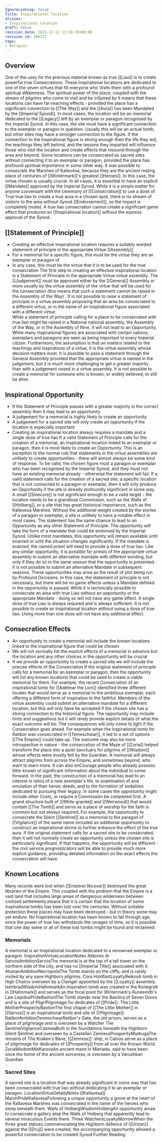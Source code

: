 ```yaml
---
IgnoreLinking: false
Title: Inspirational location
aliases:
- Inspirational_location
draft: false
revision_date: 2023-12-13 13:50:39+00:00
revision_id: 106371
tags:
- Religion
---
```


## Overview
One of the uses for the precious material known as true [[Liao]] is to create powerful true Consecrations. These Inspirational locations are dedicated to one of the seven virtues that fill everyone who Visits them with a profound spiritual aWareness. The spiritual power of the place, coupled with the stream of pilgrims who come to visit and be inSpired by it means that these locations can have far-reaching effects - provided the place has a significant connection to [[The Way]] and the [[Aura]] has been Mandated by the [[Imperial Synod]].
In most cases, the location will be an memorial dedicated to the [[Legacy]] left by an exemplar or paragon recognised by the Imperial Synod. In this case, the site must have a significant connection to the exemplar or paragon in question. Usually this will be an actual tomb, but other sites may have a stronger connection to the figure. If the connection to the inspirational figure is strong enough then the life they led, the teachings they left behind, and the lessons they imparted will influence those who visit the location and create effects that resound through the area and beyond.
Some locations can be consecrated as sacred sites without connecting it to an exemplar or paragon, provided the place has profound spiritual importance in some other way. It was possible to consecrate the Marshes of Kallevesa, because they are the ancient resting place of centuries of [[Wintermark]]'s greatest [[Heroes]]. In this case, the virtue chosen is usually crucial.
In all cases, it is essential to have an explicit [[Mandate]] approved by the Imperial Synod. While it is a simple matter for anyone conversant with the ceremony of [[Consecration]] to use a dose of True true liao to create a true aura in a chosen spot, there is no stream of visitors to the area without Synod [[Endorsement]], so the impact is completely muted. A true liao consecration cannot create a significant game effect that produces an [[Inspirational location]] without the express approval of the Synod.
## [[Statement of Principle]]
* Creating an effective inspirational location requires a suitably worded statement of principle in the appropriate Virtue [[Assembly]]
* For a memorial for a specific figure, this must be the virtue they are an exemplar or paragon of
* In any case, this must be the virtue that it is to be used for the true consecration
The first step to creating an effective inspirational location is a Statement of Principle in the appropriate Virtue virtue assembly. The [[Judgement]] must be approved either by the [[General]] Assembly or more usually by the virtue assembly of the virtue that will be used for the consecration (this means that such a statement cannot be raised in the Assembly of the Way) . It is not possible to raise a statement of principle in a virtue assembly proposing that an area be consecrated to a different virtue, or in the name of an inspirational figure associated with a different virtue.   
While a statement of principle calling for a place to be consecrated with true liao might be raised in a National national assembly, the Assembly of the Way, or in the Assembly of Nine, it will not lead to an Opportunity. While many inspirational figures are associated with certain nations, exemplars and paragons are seen as being important to every Imperial citizen. Furthermore, the assumption is that on matters related to the teachings and inspirations of a virtue, it is the virtue assembly whose decision matters most.
It is possible to pass a statement through the General Assembly provided that the appropriate virtue is named in the judgement, but it is much more challenging to get a greater majority than with a judgement raised in a virtue assembly.
It is not possible to create a memorial for someone who is known, or widely believed, to still be alive.
## Inspirational Opportunity
* If the Statement of Principle passes with a greater majority in the correct assembly then it may lead to an opportunity
* A judgement for a memorial is highly likely to create an opportunity
* A judgement for a sacred site will only create an opportunity if the location is especially important
* Creating an inspirational location always requires a mandate and a single dose of true liao
If a valid Statement of Principle calls for the creation of a memorial, an inspirational location linked to an exemplar or paragon, then it is most likely to create an Opportunity. This is an exception to the normal rule that statements in the virtue assemblies are unlikely to create opportunities - there will almost always be some kind of response. To be valid, the chosen figure must a paragon or exemplar who has been recognised by the Imperial Synod, and they must not have an existing memorial already - otherwise the statement will fail.
If a valid statement calls for the creation of a sacred site, a specific location that is not connected to a paragon or exemplar, then it will only produce an Opportunity if the site is already profoundly significant in some way. A small [[Sinecure]] is not significant enough to be a valid target - the location needs to be a grandiose Commission, such as the Walls of [[Holberg]], or a site that has great historical importance, such as the Kallevesa Marshes. Without the additional weight created by the stories of a paragon or exemplar, a site is unlikely to have a notable effect in most cases. The statement has the same chance to lead to an Opportunity as any other Statement of Principle. 
The opportunity will take the form of a mandate that could be endorsed by the Imperial Synod. Unlike most mandates, this opportunity will remain available until enacted or until the situation changes significantly. If the mandate is enacted, the named priest will need to provide a dose of true liao. Like any similar opportunity, it is possible for priests of the appropriate virtue assembly to submit an alternative mandate with different wording, but only if they do so in the same season that the opportunity is presented. It is not possible to submit an alternative Mandate in subsequent seasons.
These opportunities may arise as the result of plot being run by Profound Decisions. In this case, the statement of principle is not necessary, but there will be no game effects unless a Mandate defined in the opportunity is passed. While it is technically possible to consecrate an area with true Liao without an opportunity or the appropriate Mandate - doing so will not have any game effect.
A single dose of true Liao is always required and is always sufficient.  It is not possible to create an Inspirational location without using a dose of true liao. Using more than one dose will not have any additional effect.
## Consecration Effects
* An opportunity to create a memorial will include the known locations linked to the inspirational figure that could be chosen
* We will not normally list the explicit effects of a memorial in advance but the location and any other choices in the opportunity will be crucial
* If we provide an opportunity to create a sacred site we will include the precise effects of the Consecration
If the original statement of principle calls for a memorial for an exemplar or paragon, then the opportunity will list any known locations that could be used to create a viable memorial for them. For example, the recent Consecration of an inspirational tomb for [[Adelmar the Lion]] identified three different locales that would serve as a memorial to the ambitious exemplar, each offering a different form of inspiration to the faithful. Members of the virtue assembly could submit an alternative mandate for a different location, but this will only have be accepted if the chosen site has a strong connection to the historical figure.
The opportunity may include hints and suggestions but it will rarely provide explicit details of what the exact outcome will be. The consequences will only come to light if the Consecration goes ahead. For example when the inspirational tomb for Ratibor was consecrated in [[Temeschwar]], it led to a set of options [[The Empire]] could take up. The outcome may also be more introspective in nature - the consecration of the Maze of [[Zoria]] helped transform the place into a quiet sanctuary for pilgrims of [[Wisdom]] whose effects were mostly felt by the Guardian.
A memorial will always attract pilgrims from across the Empire, and sometimes beyond, who want to learn more. It can also enCourage people who already possess little-known or significant information about the individual to come forward. In the past, the construction of a memorial has lead to an interest in relics of a new exemplar's life, to examination of and emulation of their heroic deeds, and to the formation of sodalities dedicated to pursuing their legacy.
In some cases the opportunity might include other Costs, or require a Commission be completed first. A grand structure built of [[White granite]] and [[Weirwood]] that would contain [[The Tomb]] and serve as a place of worship for the faith is common but not always required. For example, the opportunity to consecrate the Silent [[Sentinel]] as a memorial to the paragon of [[Vigilance]] of the same name included an additional opportunity to construct an inspirational shrine to further enhance the effect of the true aura.
If the original statement calls for a sacred site to be consecrated, then it will not normally create an opportunity unless the chosen site is particularly significant. If that happens, the opportunity will be different - the civil service prognosticators will be able to provide much more explicit guidance, providing detailed information on the exact effects the consecration will have. 
## Known Locations
Many records were lost when [[Emperor Nicovar]] destroyed the great libraries of the Empire. This coupled with the problem that the Empire is a vast land that includes large areas of dangerous wilderness between civilized settlements means that it is certain that the location of some inspirational tombs has been lost over the centuries. Without suitable protection these places may have been destroyed - but in theory some may yet endure. No Inspirational location has been known to fail through age, since the power of true liao withstands the ravages of time, so it is possible that one day some or all of these lost tombs might be found and reclaimed.
### Memorials
A memorial is an Inspirational location dedicated to a renowned exemplar or paragon.
InspirationVirtueLocationNotes
Aldones di SarvosAmbitionSarvosThe memorial is at the top of a tall tower on the northern side of the city, and has no [[Imperial Title]] associated with it.
AtumanAmbitionNecropolisThe Tomb stands on the cliffs, and is rarely visited by any save Highborn pilgrims.
Cora HoldfastLoyaltyReikosA tomb in High Chalcis overseen by a Claviger appointed by the [[Loyalty]] assembly.
IsenbradWisdomHahnmarkAn inspiration tomb was created in the Runegrott in [[Hahnmark]] and serves as the focal point for Wintermark's Runesmith's Law
LepidusPrideBastionThe Tomb stands near the Basilica of Seven Doors and is a site of PilgriPilgrimage for dedicates of [[Pride]].
The Little MotherProsperityBastionThe first chapel of [[The Little Mother]] in [[Sarvos]] is an inspirational tomb and site of [[Pilgrimage]].
RatiborAmbitionTemeschwarRatibor's Gate, the old prison, serves as a place of pilgrimage and is overseen by a Watcher
The SentinelVigilanceCasineaBuilt in the foundations beneath the Highborn Silent Sentinel and overseen by a Castellan
ZemressProsperityMadrugaThe remains of The Kraken's Bane, [[Zemress]]' ship, in Calvos serve as a place of pilgrimage for dedicates of [[Prosperity]] from all over the Known World.
ZoriaWisdomMieKarovaAn ancient maze in Mieriada, said to have been once the home of the ancient sorceress, is overseen by a Varushkan Guardian
### Sacred Sites
A sacred site is a location that was already significant in some way that has been consecrated with true liao without dedicating it to an exemplar or paragon.
LocationVirtueDetailsNotes
[[Kallavesa]] MarshPrideKallavesaFollowing a unique opportunity a grove at the heart of the Kallavesa Marshes was consecrated in the name of the heroes who sleep beneath them.
Walls of HolbergWisdomHolbergAn opportunity arose to consecrate a gallery atop the Walls of Holberg that apparently lead to several miraculous Events there.
Three WatchersLoyaltyMorrowWhen the three great statues commemorating the Highborn defence of [[Urizen]] against the [[Druj]] were created, the accompanying opportunity allowed a powerful consecration to be created
Synod Further Reading